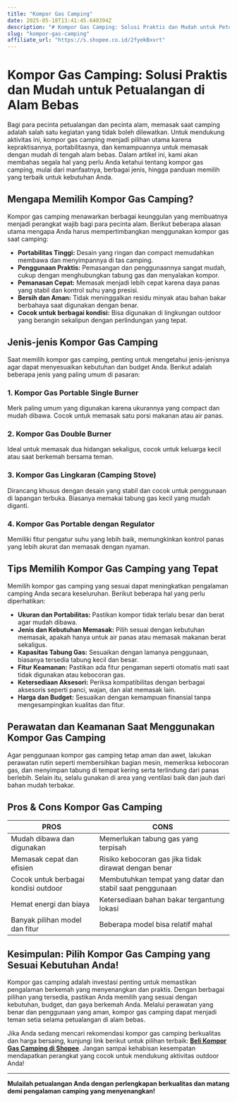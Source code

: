 ```yaml
---
title: "Kompor Gas Camping"
date: 2025-05-18T13:41:45.640394Z
description: "# Kompor Gas Camping: Solusi Praktis dan Mudah untuk Petualangan di Alam Bebas..."
slug: "kompor-gas-camping"
affiliate_url: "https://s.shopee.co.id/2fyekBxvrt"
---
```

# Kompor Gas Camping: Solusi Praktis dan Mudah untuk Petualangan di Alam Bebas

Bagi para pecinta petualangan dan pecinta alam, memasak saat camping adalah salah satu kegiatan yang tidak boleh dilewatkan. Untuk mendukung aktivitas ini, kompor gas camping menjadi pilihan utama karena kepraktisannya, portabilitasnya, dan kemampuannya untuk memasak dengan mudah di tengah alam bebas. Dalam artikel ini, kami akan membahas segala hal yang perlu Anda ketahui tentang kompor gas camping, mulai dari manfaatnya, berbagai jenis, hingga panduan memilih yang terbaik untuk kebutuhan Anda.

## Mengapa Memilih Kompor Gas Camping?

Kompor gas camping menawarkan berbagai keunggulan yang membuatnya menjadi perangkat wajib bagi para pecinta alam. Berikut beberapa alasan utama mengapa Anda harus mempertimbangkan menggunakan kompor gas saat camping:

- **Portabilitas Tinggi:** Desain yang ringan dan compact memudahkan membawa dan menyimpannya di tas camping.
- **Penggunaan Praktis:** Pemasangan dan penggunaannya sangat mudah, cukup dengan menghubungkan tabung gas dan menyalakan kompor.
- **Pemanasan Cepat:** Memasak menjadi lebih cepat karena daya panas yang stabil dan kontrol suhu yang presisi.
- **Bersih dan Aman:** Tidak meninggalkan residu minyak atau bahan bakar berbahaya saat digunakan dengan benar.
- **Cocok untuk berbagai kondisi:** Bisa digunakan di lingkungan outdoor yang berangin sekalipun dengan perlindungan yang tepat.

## Jenis-jenis Kompor Gas Camping

Saat memilih kompor gas camping, penting untuk mengetahui jenis-jenisnya agar dapat menyesuaikan kebutuhan dan budget Anda. Berikut adalah beberapa jenis yang paling umum di pasaran:

### 1. Kompor Gas Portable Single Burner
Merk paling umum yang digunakan karena ukurannya yang compact dan mudah dibawa. Cocok untuk memasak satu porsi makanan atau air panas.

### 2. Kompor Gas Double Burner
Ideal untuk memasak dua hidangan sekaligus, cocok untuk keluarga kecil atau saat berkemah bersama teman.

### 3. Kompor Gas Lingkaran (Camping Stove)
Dirancang khusus dengan desain yang stabil dan cocok untuk penggunaan di lapangan terbuka. Biasanya memakai tabung gas kecil yang mudah diganti.

### 4. Kompor Gas Portable dengan Regulator
Memiliki fitur pengatur suhu yang lebih baik, memungkinkan kontrol panas yang lebih akurat dan memasak dengan nyaman.

## Tips Memilih Kompor Gas Camping yang Tepat

Memilih kompor gas camping yang sesuai dapat meningkatkan pengalaman camping Anda secara keseluruhan. Berikut beberapa hal yang perlu diperhatikan:

- **Ukuran dan Portabilitas:** Pastikan kompor tidak terlalu besar dan berat agar mudah dibawa.
- **Jenis dan Kebutuhan Memasak:** Pilih sesuai dengan kebutuhan memasak, apakah hanya untuk air panas atau memasak makanan berat sekaligus.
- **Kapasitas Tabung Gas:** Sesuaikan dengan lamanya penggunaan, biasanya tersedia tabung kecil dan besar.
- **Fitur Keamanan:** Pastikan ada fitur pengaman seperti otomatis mati saat tidak digunakan atau kebocoran gas.
- **Ketersediaan Aksesori:** Periksa kompatibilitas dengan berbagai aksesoris seperti panci, wajan, dan alat memasak lain.
- **Harga dan Budget:** Sesuaikan dengan kemampuan finansial tanpa mengesampingkan kualitas dan fitur.

## Perawatan dan Keamanan Saat Menggunakan Kompor Gas Camping

Agar penggunaan kompor gas camping tetap aman dan awet, lakukan perawatan rutin seperti membersihkan bagian mesin, memeriksa kebocoran gas, dan menyimpan tabung di tempat kering serta terlindung dari panas berlebih. Selain itu, selalu gunakan di area yang ventilasi baik dan jauh dari bahan mudah terbakar.

## Pros & Cons Kompor Gas Camping

| **PROS** | **CONS** |
| --- | --- |
| Mudah dibawa dan digunakan | Memerlukan tabung gas yang terpisah |
| Memasak cepat dan efisien | Risiko kebocoran gas jika tidak dirawat dengan benar |
| Cocok untuk berbagai kondisi outdoor | Membutuhkan tempat yang datar dan stabil saat penggunaan |
| Hemat energi dan biaya | Ketersediaan bahan bakar tergantung lokasi |
| Banyak pilihan model dan fitur | Beberapa model bisa relatif mahal |

## Kesimpulan: Pilih Kompor Gas Camping yang Sesuai Kebutuhan Anda!

Kompor gas camping adalah investasi penting untuk memastikan pengalaman berkemah yang menyenangkan dan praktis. Dengan berbagai pilihan yang tersedia, pastikan Anda memilih yang sesuai dengan kebutuhan, budget, dan gaya berkemah Anda. Melalui perawatan yang benar dan penggunaan yang aman, kompor gas camping dapat menjadi teman setia selama petualangan di alam bebas.

Jika Anda sedang mencari rekomendasi kompor gas camping berkualitas dan harga bersaing, kunjungi link berikut untuk pilihan terbaik: **[Beli Kompor Gas Camping di Shopee](https://s.shopee.co.id/2fyekBxvrt)**. Jangan sampai kehabisan kesempatan mendapatkan perangkat yang cocok untuk mendukung aktivitas outdoor Anda!

---

**Mulailah petualangan Anda dengan perlengkapan berkualitas dan matang demi pengalaman camping yang menyenangkan!**